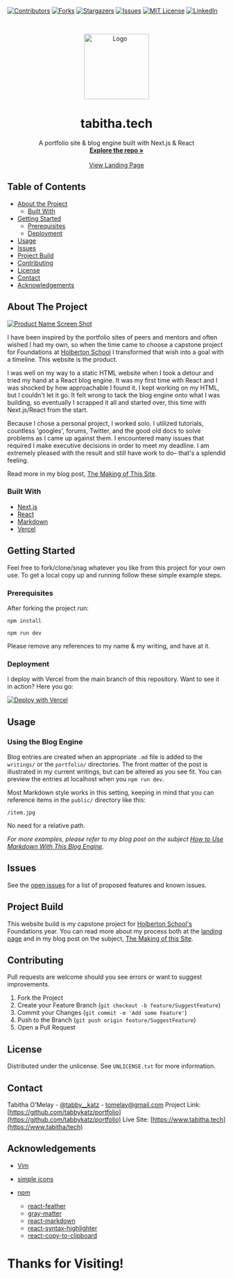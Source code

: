 <!-- SHIELDS -->
[![Contributors][contributors-shield]][contributors-url]
[![Forks][forks-shield]][forks-url]
[![Stargazers][stars-shield]][stars-url]
[![Issues][issues-shield]][issues-url]
[![MIT License][license-shield]][license-url]
[![LinkedIn][linkedin-shield]][linkedin-url]

<!-- PROJECT LOGO && TITLES -->
<br />
<p align="center">
  <a href="https://github.com/tabbykatz/portfolio">
    <img src="https://www.tabitha.tech/kitten.png" alt="Logo" height="150">
  </a>
  <h1 align="center">tabitha.tech</h1>
  <p align="center">
   A portfolio site & blog engine built with Next.js & React
    <br />
    <a href="https://github.com/tabbykatz/portfolio"><strong>Explore the repo »</strong></a>
    <br />
    <br />
    <a href="https://www.tabitha.tech/landing">View Landing Page</a>

  </p>
</p>



<!-- TABLE OF CONTENTS -->
## Table of Contents

* [About the Project](#about-the-project)
  * [Built With](#built-with)
* [Getting Started](#getting-started)
  * [Prerequisites](#prerequisites)
  * [Deployment](#deployment)
* [Usage](#usage)
* [Issues](#issues)
* [Project Build](#project-build)
* [Contributing](#contributing)
* [License](#license)
* [Contact](#contact)
* [Acknowledgements](#acknowledgements)



<!-- ABOUT THE PROJECT -->
## About The Project

[![Product Name Screen Shot][product-screenshot]](https://example.com)


I have been inspired by the portfolio sites of peers and mentors and often wished I had my own, so when the time came to choose a capstone project for Foundations at [Holberton School](www.holbertonschool.com) I transformed that wish into a goal with a timeline. This website is the product.


I was well on my way to a static HTML website when I took a detour and tried my hand at a React blog engine. It was my first time with React and I was shocked by how approachable I found it. I kept working on my HTML, but I couldn't let it go. It felt wrong to tack the blog engine onto what I was building, so eventually I scrapped it all and started over, this time with Next.js/React from the start.  


Because I chose a personal project, I worked solo. I utilized tutorials, countless 'googles', forums, Twitter, and the good old docs to solve problems as I came up against them. I encountered many issues that required I make executive decisions in order to meet my deadline. I am extremely pleased with the result and still have work to do– that's a splendid feeling. 

Read more in my blog post, [The Making of This Site](https://www.tabitha/tech/writings/making-of-this-website).


### Built With

* [Next.js](https://nextjs.org/)
* [React](https://reactjs.org/)
* [Markdown](https://www.markdownguide.org/)
* [Vercel](https://vercel.com)



<!-- GETTING STARTED -->
## Getting Started

Feel free to fork/clone/snag whatever you like from this project for your own use. To get a local copy up and running follow these simple example steps.

### Prerequisites

After forking the project run:

```
npm install
```

```
npm run dev
```
Please remove any references to my name & my writing, and have at it. 

### Deployment

I deploy with Vercel from the main branch of this repository. Want to see it in action? Here you go:

[![Deploy with Vercel](https://vercel.com/button)](https://vercel.com/new/git/external?repository-url=https%3A%2F%2Fgithub.com%2Fvercel%2Fnext.js%2Ftree%2Fcanary%2Fexamples%2Fhello-world)



<!-- USING EXAMPLES -->
## Usage
### Using the Blog Engine

Blog entries are created when an appropriate `.md` file is added to the `writings/` or the `portfolio/` directories. The front matter of the post is illustrated in my current writings, but can be altered as you see fit. You can preview the entries at localhost when you `npm run dev`.

Most Markdown style works in this setting, keeping in mind that you can reference items in the `public/` directory like this:

`/item.jpg`

No need for a relative path. 

_For more examples, please refer to my blog post on the subject [How to Use Markdown With This Blog Engine](https://www.tabitha.tech/writings/how-to-use-markdown-with-this-blog-engine)_.


<!-- ISSUES -->
## Issues

See the [open issues](https://github.com/tabbykatz/portfolio/issues) for a list of proposed features and known issues.

<!-- THE BUILD -->
## Project Build

This website build is my capstone project for [Holberton School's](https://www.holbertonschool.com) Foundations year. You can read more about my process both at the [landing page](https:///www.tabitha.tech/landing) and in my blog post on the subject, [The Making of this Site](https:///www.tabitha.tech/writings/making-of-this-website).

<!-- Contributing -->

## Contributing

Pull requests are welcome should you see errors or want to suggest improvements. 
1. Fork the Project
2. Create your Feature Branch (`git checkout -b feature/SuggestFeature`)
3. Commit your Changes (`git commit -m 'Add some Feature'`)
4. Push to the Branch (`git push origin feature/SuggestFeature`)
5. Open a Pull Request


<!-- LICENSE, OR LACK THEREOF -->
## License

Distributed under the unlicense. See `UNLICENSE.txt` for more information.


<!-- CONTACT Tabitha-->
## Contact

Tabitha O'Melay - [@tabby__katz](https://twitter.com/tabby__katz) - tomelay@gmail.com
Project Link: [https://github.com/tabbykatz/portfolio](https://github.com/tabbykatz/portfolio)
Live Site: [https://www.tabitha.tech](https://www.tabitha/tech)

<!-- ACKNOWLEDGEMENTS: key packages and technologies used in this project -->
## Acknowledgements

* [Vim](https://www.vim.org/)

* [simple icons](https://simpleicons.org/)

* [npm](https://www.npmjs.com/)
  *  [react-feather](https://www.npmjs.com/package/react-feather)
  * [gray-matter](https://www.npmjs.com/package/gray-matter)
  * [react-markdown](https://www.npmjs.com/package/react-markdown)
  * [react-syntax-highlighter](https://www.npmjs.com/package/react-syntax-highlighter)
  * [react-copy-to-clipboard](https://www.npmjs.com/package/react-copy-to-clipboard)

# Thanks for Visiting!

<!-- MARKDOWN REFERENCE LINKS & IMAGES -->
<!-- https://www.markdownguide.org/basic-syntax/#reference-style-links -->
[contributors-shield]: https://img.shields.io/github/contributors/tabbykatz/portfolio.svg?style=flat-square
[contributors-url]: https://github.com/tabbykatz/portfolio/graphs/contributors
[forks-shield]: https://img.shields.io/github/forks/tabbykatz/portfolio.svg?style=flat-square
[forks-url]: https://github.com/tabbykatz/portfolio/network/members
[stars-shield]: https://img.shields.io/github/stars/tabbykatz/portfolio.svg?style=flat-square
[stars-url]: https://github.com/tabbykatz/portfolio/stargazers
[issues-shield]: https://img.shields.io/github/issues/tabbykatz/portfolio.svg?style=flat-square
[issues-url]: https://github.com/tabbykatz/portfolio/issues
[license-shield]: https://img.shields.io/badge/license-Unlicense-blue.svg
[license-url]: https://github.com/tabbykatz/portfolio/blob/main/UNLICENSE.txt
[linkedin-shield]: https://img.shields.io/badge/-LinkedIn-black.svg?style=flat-square&logo=linkedin&colorB=555
[linkedin-url]: https://www.linkedin.com/in/tabbykatz/
[product-screenshot]: https://www.tabitha.tech/homepage.png
